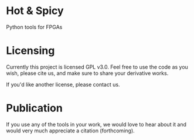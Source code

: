 # Hot & Spicy
Python tools for FPGAs

# Licensing
Currently this project is licensed GPL v3.0. Feel free to use the code as you wish, please cite us, and make sure to share your derivative works.

If you'd like another license, please contact us.

# Publication

If you use any of the tools in your work, we would love to hear about it and would very much appreciate a citation (forthcoming).
